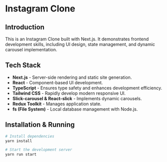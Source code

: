 # Instagram Clone

## Introduction

This is an Instagram Clone built with Next.js. It demonstrates frontend development skills, including UI design, state management, and dynamic carousel implementation.

## Tech Stack

- **Next.js** - Server-side rendering and static site generation.
- **React** - Component-based UI development.
- **TypeScript** - Ensures type safety and enhances development efficiency.
- **Tailwind CSS** - Rapidly develop modern responsive UI.
- **Slick-carousel & React-slick** - Implements dynamic carousels.
- **Redux Toolkit** - Manages application state.
- **fs (File System)** - Local database management with Node.js.

## Installation & Running

```bash
# Install dependencies
yarn install

# Start the development server
yarn run start
```

